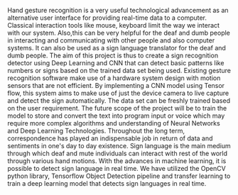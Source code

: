 Hand gesture recognition is a very useful technological advancement as an alternative user interface for providing real-time data to a computer. Classical interaction tools like mouse, keyboard limit the way we interact with our system. Also,this can be very helpful for the deaf and dumb people in interacting and communicating with other people and also computer systems. It can also be used as a sign language translator for the deaf and dumb people. The aim of this project is thus to create a sign recognition detector using Deep Learning and CNN that can detect basic patterns like numbers or signs based on the trained data set being used. Existing gesture recognition software make use of a hardware system design with motion sensors that are not efficient. By implementing a CNN model using Tensor flow, this system aims to make use of just the device camera to live capture and detect the sign automatically. The data set can be freshly trained based on the user requirement. The future scope of the project will be to train the model to store and convert the text into program input or voice which may require more complex algorithms and understanding of Neural Networks and Deep Learning Technologies. Throughout the long term, correspondence has played an indispensable job in return of data and sentiments in one's day to day existence. Sign language is the main medium through which deaf and mute individuals can interact with rest of the world through various hand motions. With the advances in machine learning, it is possible to detect sign language in real time. We have utilized the OpenCV python library, Tensorflow Object Detection pipeline and transfer learning to train a deep learning model that detects sign languages in real time.
